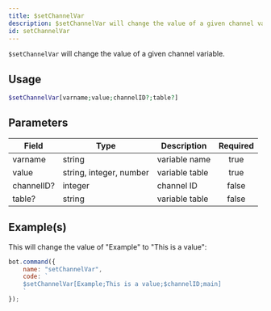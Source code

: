 ```yaml
---
title: $setChannelVar
description: $setChannelVar will change the value of a given channel variable.
id: setChannelVar
---
```


`$setChannelVar` will change the value of a given channel variable.

## Usage

```php
$setChannelVar[varname;value;channelID?;table?]
```

## Parameters

| Field      | Type                    | Description    | Required |
|------------|-------------------------|----------------|:--------:|
| varname    | string                  | variable name  |   true   |
| value      | string, integer, number | variable table |   true   |
| channelID? | integer                 | channel ID     |  false   |
| table?     | string                  | variable table |  false   |

## Example(s)

This will change the value of "Example" to "This is a value":

```javascript
bot.command({
    name: "setChannelVar",
    code: `
    $setChannelVar[Example;This is a value;$channelID;main]
    `
});
```